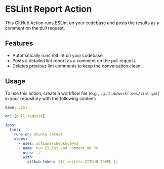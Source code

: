 # ESLint Report Action

This GitHub Action runs ESLint on your codebase and posts the results as a comment on the pull request.

## Features

- Automatically runs ESLint on your codebase.
- Posts a detailed lint report as a comment on the pull request.
- Deletes previous lint comments to keep the conversation clean.

## Usage

To use this action, create a workflow file (e.g., `.github/workflows/lint.yml`) in your repository with the following content:

```yaml
name: Lint

on: [pull_request]

jobs:
  lint:
    runs-on: ubuntu-latest
    steps:
      - uses: actions/checkout@v2
      - name: Run ESLint and Comment on PR
        uses: ./
        with:
          github-token: ${{ secrets.GITHUB_TOKEN }}